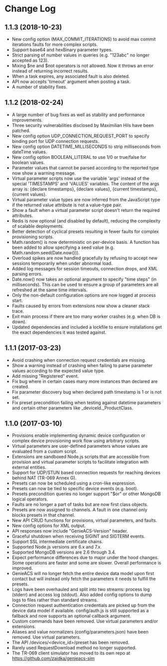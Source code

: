 # Change Log

## 1.1.3 (2018-10-23)

- New config option (MAX_COMMIT_ITERATIONS) to avoid max commit iterations
faults for more complex scripts.
- Support base64 and hexBinary parameter types.
- Strict parsing of number values in queries (e.g. "123abc" no longer accepted
as 123).
- Mixing $ne and $not operators is not allowed. Now it throws an error instead
of returning incorrect results.
- When a task expires, any associated fault is also deleted.
- API now accepts 'timeout' argument when posting a task.
- A number of stability fixes.

## 1.1.2 (2018-02-24)

- A large number of bug fixes as well as stability and performance improvements.
- Three security vulnerabilities disclosed by Maximilian Hils have been patched.
- New config option UDP_CONNECTION_REQUEST_PORT to specify binding port for UDP
connection requests.
- New config option DATETIME_MILLISECONDS to strip milliseconds from dateTime
values.
- New config option BOOLEAN_LITERAL to use 1/0 or true/false for boolean values.
- Parameter values that cannot be parsed according to the reported type now show
a warning message.
- Virtual parameter scripts now use the variable 'args' instead of the special
'TIMESTAMPS' and 'VALUES' variables. The content of the args array is: {declare
timestamps}, {declare values}, {current timestamps}, {current values}.
- Virtual parameter value types are now inferred from the JavaScript type if the
returned value attribute is not a value-type pair.
- Show a fault when a virtual parameter script doesn't return the required
attributes.
- Redis is now optional (and disabled by default), reducing the complexity of
scalable deployments.
- Better detection of cyclical presets resulting in fewer faults for complex
provisioning scripts.
- Math.random() is now deterministic on per-device basis. A function has been
added to allow specifying a seed value (e.g. Math.random.seed(Date.now())).
- Overload spikes are now handled gracefully by refusing to accept new sessions
temporarily when under abnormal load.
- Added log messages for session timeouts, connection drops, and XML parsing
errors.
- Date.now() now takes an optional argument to specify "time steps" (in
milliseconds). This can be used to ensure a group of parameters are all
refreshed at the same time intervals.
- Only the non-default configuration options are now logged at process start.
- Faults caused by errors from extensions now show a cleaner stack trace.
- Exit main process if there are too many worker crashes (e.g. when DB is down).
- Updated dependencies and included a lockfile to ensure installations get the
exact dependencies it was tested against.

## 1.1.1 (2017-03-23)

- Avoid crashing when connection request credentials are missing.
- Show a warning instead of crashing when failing to parse parameter values
according to the expected value type.
- Add missing "Registered" event.
- Fix bug where in certain cases many more instances than declared are created.
- Fix parameter discovery bug when declared path timestamp is 1 or is not set.
- Fix preset precondition failing when testing against datetime parameters and
certain other parameters like \_deviceId.\_ProductClass.

## 1.1.0 (2017-03-10)

- Provisions enable implementing dynamic device configuration or complex device
provisioning work flow using arbitrary scripts.
- Virtual parameters are user-defined parameters whose values are evaluated from
a custom script.
- Extensions are sandboxed Node.js scripts that are accessible from provision
and virtual parameter scripts to facilitate integration with external entities.
- Support for UDP/STUN based connection requests for reaching devices behind
NAT (TR-069 Annex G).
- Presets can now be scheduled using a cron-like expression.
- Presets can now be tied to specific device events (e.g. boot).
- Presets precondition queries no longer support "$or" or other MongoDB logical
operators.
- Faults are no longer a part of tasks but are now first class objects.
- Presets are now assigned to channels. A fault in one channel only blocks
presets in that channel.
- New API CRUD functions for provisions, virtual parameters, and faults.
- New config options for XML output.
- API responses now include "GenieACS-Version" header.
- Graceful shutdown when receiving SIGINT and SIGTERM events.
- Support SSL intermediate certificate chains.
- Supported Node.js versions are 6.x and 7.x.
- Supported MongoDB versions are 2.6 through 3.4.
- Expect performance differences due to major under the hood changes. Some
operations are faster and some are slower. Overall performance is improved.
- GenieACS will no longer fetch the entire device data model upon first contact
but will instead only fetch the parameters it needs to fulfill the presets.
- Logs have been overhauled and split into two streams: process log (stderr) and
access log (stdout). Also added config options to dump logs to files rather than
standard streams.
- Connection request authentication credentials are picked up from the device
data model if available. config/auth.js is still supported as a fallback and now
supports an optional callback argument.
- Custom commands have been removed. Use virtual parameters and/or extensions.
- Aliases and value normalizers (config/parameters.json) have been removed. Use
virtual parameters.
- The API /devices/<device_id>/preset has been removed.
- Rarely used RequestDownload method no longer supported.
- The TR-069 client simulator has moved to its own repo at
https://github.com/zaidka/genieacs-sim
